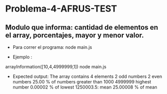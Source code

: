 # Problema-4-AFRUS-TEST

## Modulo que informa: cantidad de elementos en el array, porcentajes, mayor y menor valor.

* Para correr el programa: node main.js 

* Ejemplo : 

arrayInformation([10,4,4999999,1])
node main.js

* Expected output:
The array contains 4 elements
2 odd numbers
2 even numbers
25.00 % of numbers greater than 1000
4999999 highest number
0.00002 % of lowest
1250003.5: mean
25.00008 % of mean


